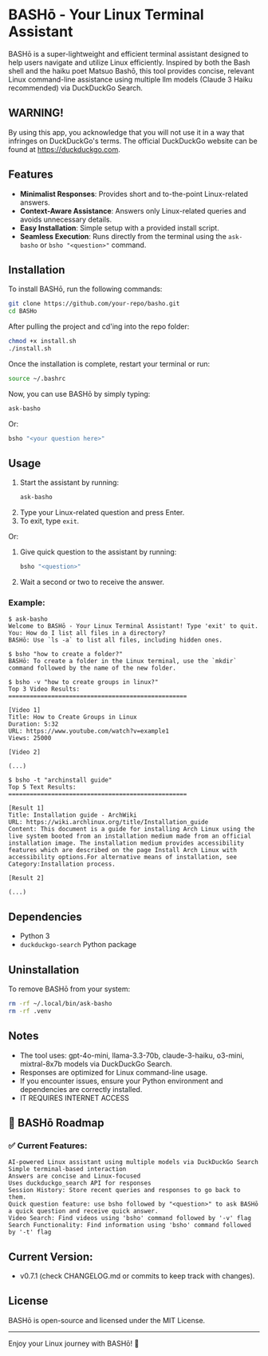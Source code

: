 # BASHō - Your Linux Terminal Assistant

BASHō is a super-lightweight and efficient terminal assistant designed to help users navigate and utilize Linux efficiently. Inspired by both the Bash shell and the haiku poet Matsuo Bashō, this tool provides concise, relevant Linux command-line assistance using multiple llm models (Claude 3 Haiku recommended) via DuckDuckGo Search.

## WARNING!

By using this app, you acknowledge that you will not use it in a way that infringes on DuckDuckGo's terms. The official DuckDuckGo website can be found at https://duckduckgo.com.

## Features
- **Minimalist Responses**: Provides short and to-the-point Linux-related answers.
- **Context-Aware Assistance**: Answers only Linux-related queries and avoids unnecessary details.
- **Easy Installation**: Simple setup with a provided install script.
- **Seamless Execution**: Runs directly from the terminal using the `ask-basho` or `bsho "<question>"` command.

## Installation
To install BASHō, run the following commands:

```bash
git clone https://github.com/your-repo/basho.git  
cd BASHo
```
After pulling the project and cd'ing into the repo folder:

```bash
chmod +x install.sh
./install.sh
```

Once the installation is complete, restart your terminal or run:

```bash
source ~/.bashrc
```

Now, you can use BASHō by simply typing:

```bash
ask-basho
```

Or:

```bash
bsho "<your question here>"
```

## Usage
1. Start the assistant by running:
   ```bash
   ask-basho
   ```
2. Type your Linux-related question and press Enter.
3. To exit, type `exit`.

Or:

1. Give quick question to the assistant by running:
   ```bash
   bsho "<question>"
   ```
2. Wait a second or two to receive the answer.

### Example:
```
$ ask-basho
Welcome to BASHō - Your Linux Terminal Assistant! Type 'exit' to quit.
You: How do I list all files in a directory?
BASHō: Use `ls -a` to list all files, including hidden ones.
```

```
$ bsho "how to create a folder?"
BASHō: To create a folder in the Linux terminal, use the `mkdir` command followed by the name of the new folder.
```

```
$ bsho -v "how to create groups in linux?"
Top 3 Video Results:
==================================================

[Video 1]
Title: How to Create Groups in Linux
Duration: 5:32
URL: https://www.youtube.com/watch?v=example1
Views: 25000

[Video 2]

(...)
```

```
$ bsho -t "archinstall guide"
Top 5 Text Results:
==================================================

[Result 1]
Title: Installation guide - ArchWiki
URL: https://wiki.archlinux.org/title/Installation_guide
Content: This document is a guide for installing Arch Linux using the live system booted from an installation medium made from an official installation image. The installation medium provides accessibility features which are described on the page Install Arch Linux with accessibility options.For alternative means of installation, see Category:Installation process.

[Result 2]

(...)
```

## Dependencies
- Python 3
- `duckduckgo-search` Python package

## Uninstallation
To remove BASHō from your system:
```bash
rm -rf ~/.local/bin/ask-basho
rm -rf .venv
```

## Notes
- The tool uses: gpt-4o-mini, llama-3.3-70b, claude-3-haiku, o3-mini, mixtral-8x7b models via DuckDuckGo Search.
- Responses are optimized for Linux command-line usage.
- If you encounter issues, ensure your Python environment and dependencies are correctly installed.
- IT REQUIRES INTERNET ACCESS

## 📌 BASHō Roadmap

### ✅ Current Features:

    AI-powered Linux assistant using multiple models via DuckDuckGo Search
    Simple terminal-based interaction
    Answers are concise and Linux-focused
    Uses duckduckgo_search API for responses
    Session History: Store recent queries and responses to go back to them.
    Quick question feature: use bsho followed by "<question>" to ask BASHō a quick question and receive quick answer.
    Video Search: Find videos using 'bsho' command followed by '-v' flag
    Search Functionality: Find information using 'bsho' command followed by '-t' flag

## Current Version:

- v0.7.1 (check CHANGELOG.md or commits to keep track with changes).

## License
BASHō is open-source and licensed under the MIT License.

---

Enjoy your Linux journey with BASHō! 🐧

